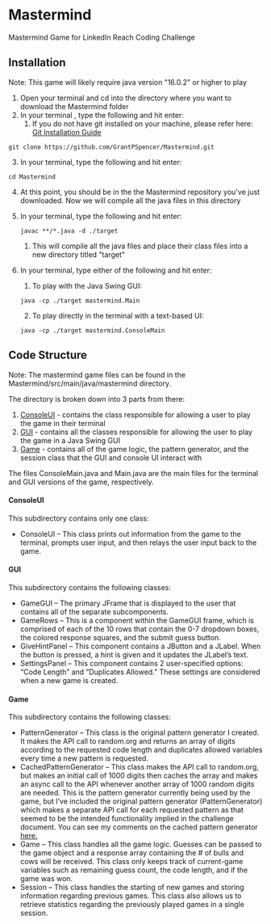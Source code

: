 # Mastermind
Mastermind Game for LinkedIn Reach Coding Challenge

## Installation
Note: This game will likely require java version "16.0.2" or higher to play <br> 



1. Open your terminal and cd into the directory where you want to download the Mastermind folder
2.  In your terminal , type the following and hit enter:
    1. If you do not have git installed on your machine, please refer here: [Git Installation Guide](https://github.com/git-guides/install-git)
```
git clone https://github.com/GrantPSpencer/Mastermind.git
````


3. In your terminal, type the following and hit enter:
```
cd Mastermind
```
4. At this point, you should be in the the Mastermind repository you've just downloaded. Now we will compile all the java files in this directory

5. In your terminal, type the following and hit enter:
    ```
    javac **/*.java -d ./target 
    ```
    1. This will compile all the java files and place their class files into a new directory titled "target"

6. In your terminal, type either of the following and hit enter:
    1. To play with the Java Swing GUI:
    ```
    java -cp ./target mastermind.Main  
    ```
    2. To play directly in the terminal with a text-based UI:
    ```
    java -cp ./target mastermind.ConsoleMain  
    ```

## Code Structure
Note: The mastermind game files can be found in the Mastermind/src/main/java/mastermind directory. 

The directory is broken down into 3 parts from there:
1. [ConsoleUI](#consoleui) - contains the class responsible for allowing a user to play the game in their terminal
2. [GUI](#gui) - contains all the classes responsible for allowing the user to play the game in a Java Swing GUI
3. [Game](#game) - contains all of the game logic, the pattern generator, and the session class that the GUI and console UI interact with

The files ConsoleMain.java and Main.java are the main files for the terminal and GUI versions of the game, respectively. 

#### ConsoleUI

This subdirectory contains only one class:
* ConsoleUI – This class prints out information from the game to the terminal, prompts user input, and then relays the user input back to the game.  


#### GUI
This subdirectory contains the following classes:
* GameGUI – The primary JFrame that is displayed to the user that contains all of the separate subcomponents.
* GameRows – This is a component within the GameGUI frame, which is comprised of each of the 10 rows that contain the 0-7 dropdown boxes, the colored response squares, and the submit guess button.
* GiveHintPanel – This component contains a JButton and a JLabel. When the button is pressed, a hint is given and it updates the JLabel’s text. 
* SettingsPanel – This component contains 2 user-specified options: “Code Length” and “Duplicates Allowed.” These settings are considered when a new game is created.

#### Game
This subdirectory contains the following classes:
* PatternGenerator – This class is the original pattern generator I created. It makes the API call to random.org and returns an array of digits according to the requested code length and duplicates allowed variables every time a new pattern is requested. 
* CachedPatternGenerator – This class makes the API call to random.org, but makes an initial call of 1000 digits then caches the array and makes an async call to the API whenever another array of 1000 random digits are needed. This is the pattern generator currently being used by the game, but I’ve included the original pattern generator (PatternGenerator) which makes a separate API call for each requested pattern as that seemed to be the intended functionality implied in the challenge document. You can see my comments on the cached pattern generator [here.](#cached-pattern-generator) 
* Game – This class handles all the game logic. Guesses can be passed to the game object and a response array containing the # of bulls and cows will be received. This class only keeps track of current-game variables such as remaining guess count, the code length, and if the game was won.  
* Session – This class handles the starting of new games and storing information regarding previous games. This class also allows us to retrieve statistics regarding the previously played games in a single session. 

 
